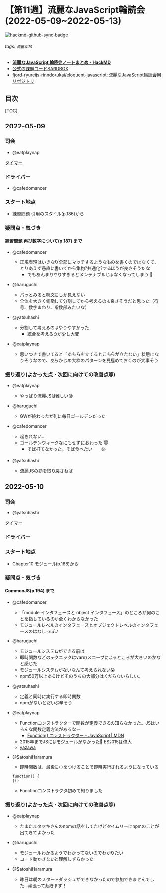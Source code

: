 # 【第11週】流麗なJavaScript輪読会 (2022\-05\-09\~2022\-05\-13)

[![hackmd-github-sync-badge](https://hackmd.io/VyqbMmAfQgSxj6Dkn2KWIQ/badge)](https://hackmd.io/VyqbMmAfQgSxj6Dkn2KWIQ)


###### tags: `流麗なJS`

- [**流麗なJavaScript 輪読会ノートまとめ \- HackMD**](https://hackmd.io/4rF1R6DgQger1ldnC4xbZQ)
- [公式の課題コードSANDBOX](https://eloquentjavascript.net/code/)
- [fjord\-ryureijs\-rinndokukai/eloquent\-javascript: 流麗なJavaScript輪読会用リポジトリ](https://github.com/fjord-ryureijs-rinndokukai/eloquent-javascript)



## 目次

[TOC]

## 2022\-05\-09

### 司会
- @eatplaynap

[タイマー](https://timer.onl.jp/)

### ドライバー
- @cafedomancer

### スタート地点
- 練習問題 引用のスタイル(p.186)から

### 疑問点・気づき
#### 練習問題 再び数字について(p.187) まで


- @cafedomancer 
    - 正規表現はいきなり全部にマッチするようなものを書くのではなくて、とりあえず愚直に書いてから集約?共通化?するほうが良さそうだな
        - でもあんまりやりすぎるとメンテナブルじゃなくなってしまう 🤷


- @haruguchi
    - パッとみると呪文にしか見えない
    - 全体を大きく俯瞰して分割してから考えるのも良さそうだと思った（符号、数字まわり、指数部みたいな）


- @yatsuhashi 
    - 分割して考えるのはやりやすかった
        - 統合を考えるのが少し大変

- @eatplaynap 
  - 思いつきで書いてると「あちらを立てるとこちらが立たない」状態になりそうなので、あらかじめ大枠のパターンを見極めておくのが大事そう

### 振り返り(よかった点・次回に向けての改善点等)

- @eatplaynap 
  - やっぱり流麗JSは難しい😢

- @haruguchi
    -  GWが終わったが別に毎日ゴールデンだった
    
- @cafedomancer
    - 起きれない...
    - ゴールデンウィークなにもせずにおわった :innocent: 
        - そば打てなかった。そば食べたい　　:+1:

- @yatsuhashi 
    - 流麗JSの勘を取り戻さねば


## 2022\-05\-10

### 司会
- @yatsuhashi 

[タイマー](https://timer.onl.jp/)

### ドライバー


### スタート地点
- Chapter10 モジュール(p.188)から

### 疑問点・気づき
#### CommonJS(p.194) まで

- @cafedomancer
    - 「module インタフェースと object インタフェース」のところが何のことを指しているのか全くわからなかった
    - モジュールレベルのインタフェースとオブジェクトレベルのインタフェースのはなしっぽい

- @haruguchi
    - モジュールシステムができる前は
    - 即時関数などのテクニックはvarのスコープによるところが大きいのかなと感じた
    - モジュールシステムがないなんて考えられない:scream:
    - npm50万以上あるけどそのうちの大部分はくだらないらしい。


- @yatsuhashi 
    - 定義と同時に実行する即時関数
    - npmがないとだいぶ辛そう

- @eatplaynap 
  - Functionコンストラクターで関数が定義できるの知らなかった。JSはいろんな関数定義方法があるなー
    - [Function\(\) コンストラクター \- JavaScript \| MDN](https://developer.mozilla.org/ja/docs/Web/JavaScript/Reference/Global_Objects/Function/Function)
  - 2015年までJSにはモジュールがなかった:eyes: ES2015は偉大
  - [yazawa](https://www.npmjs.com/package/yazawa)

- @SatoshiHaramura
    - 即時関数は、最後に`()`をつけることで即時実行されるようになっている
    ```javascript=
    function() {
    }()
    ```
    
    - Functionコンストラクタ初めて知りました

### 振り返り(よかった点・次回に向けての改善点等)

- @eatplaynap 
  - たまたまタマキさんのnpmの話をしてたけどタイムリーにnpmのことが出てきてよかった


- @haruguchi
    - モジュールわかるようでわかってないのでわかりたい
    - コード動かさないと理解しずらかった

- @SatoshiHaramura
    - 昨日は朝のスタートダッシュができなかったので参加できませんでした...頑張って起きます！